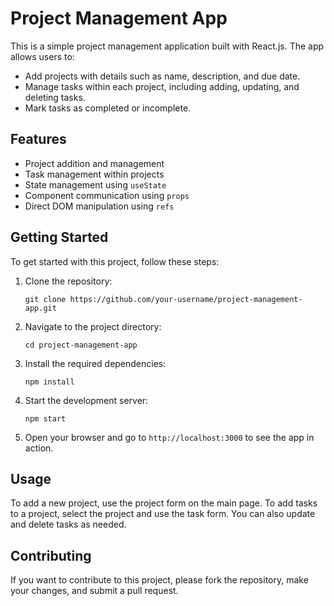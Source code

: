  <h1>Project Management App</h1>
    <p>This is a simple project management application built with React.js. The app allows users to:</p>
    <ul>
        <li>Add projects with details such as name, description, and due date.</li>
        <li>Manage tasks within each project, including adding, updating, and deleting tasks.</li>
        <li>Mark tasks as completed or incomplete.</li>
    </ul>
    <h2>Features</h2>
    <ul>
        <li>Project addition and management</li>
        <li>Task management within projects</li>
        <li>State management using <code>useState</code></li>
        <li>Component communication using <code>props</code></li>
        <li>Direct DOM manipulation using <code>refs</code></li>
    </ul>
    <h2>Getting Started</h2>
    <p>To get started with this project, follow these steps:</p>
    <ol>
        <li>Clone the repository:</li>
        <pre><code>git clone https://github.com/your-username/project-management-app.git</code></pre>
        <li>Navigate to the project directory:</li>
        <pre><code>cd project-management-app</code></pre>
        <li>Install the required dependencies:</li>
        <pre><code>npm install</code></pre>
        <li>Start the development server:</li>
        <pre><code>npm start</code></pre>
        <li>Open your browser and go to <code>http://localhost:3000</code> to see the app in action.</li>
    </ol>
    <h2>Usage</h2>
    <p>To add a new project, use the project form on the main page. To add tasks to a project, select the project and use the task form. You can also update and delete tasks as needed.</p>
    <h2>Contributing</h2>
    <p>If you want to contribute to this project, please fork the repository, make your changes, and submit a pull request.</p>
